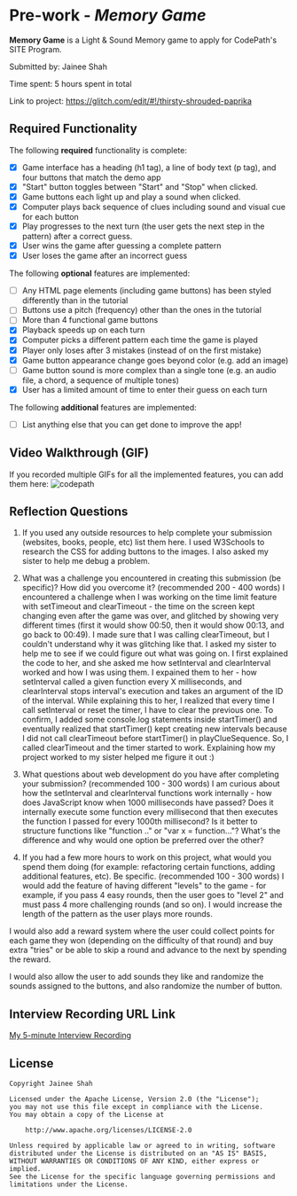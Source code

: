 # Pre-work - *Memory Game*

**Memory Game** is a Light & Sound Memory game to apply for CodePath's SITE Program. 

Submitted by: Jainee Shah

Time spent: 5 hours spent in total

Link to project: https://glitch.com/edit/#!/thirsty-shrouded-paprika

## Required Functionality

The following **required** functionality is complete:

* [x] Game interface has a heading (h1 tag), a line of body text (p tag), and four buttons that match the demo app
* [x] "Start" button toggles between "Start" and "Stop" when clicked. 
* [x] Game buttons each light up and play a sound when clicked. 
* [x] Computer plays back sequence of clues including sound and visual cue for each button
* [x] Play progresses to the next turn (the user gets the next step in the pattern) after a correct guess. 
* [x] User wins the game after guessing a complete pattern
* [x] User loses the game after an incorrect guess

The following **optional** features are implemented:

* [ ] Any HTML page elements (including game buttons) has been styled differently than in the tutorial
* [ ] Buttons use a pitch (frequency) other than the ones in the tutorial
* [ ] More than 4 functional game buttons
* [x] Playback speeds up on each turn
* [x] Computer picks a different pattern each time the game is played
* [x] Player only loses after 3 mistakes (instead of on the first mistake)
* [x] Game button appearance change goes beyond color (e.g. add an image)
* [ ] Game button sound is more complex than a single tone (e.g. an audio file, a chord, a sequence of multiple tones)
* [x] User has a limited amount of time to enter their guess on each turn

The following **additional** features are implemented:

- [ ] List anything else that you can get done to improve the app!

## Video Walkthrough (GIF)

If you recorded multiple GIFs for all the implemented features, you can add them here:
![codepath](https://user-images.githubusercontent.com/95950518/160331223-c6d9cd71-c5bf-4fad-ac34-554aae17cb59.gif)

## Reflection Questions
1. If you used any outside resources to help complete your submission (websites, books, people, etc) list them here. 
I used W3Schools to research the CSS for adding buttons to the images. I also asked my sister to help me debug a problem. 

2. What was a challenge you encountered in creating this submission (be specific)? How did you overcome it? (recommended 200 - 400 words) 
I encountered a challenge when I was working on the time limit feature with setTimeout and clearTimeout - the time on the screen kept changing even after the game was over, and glitched by showing very different times (first it would show 00:50, then it would show 00:13, and go back to 00:49). I made sure that I was calling clearTimeout, but I couldn't understand why it was glitching like that. I asked my sister to help me to see if we could figure out what was going on. I first explained the code to her, and she asked me how setInterval and clearInterval worked and how I was using them. I expained them to her - how setInterval called a given function every X milliseconds, and clearInterval stops interval's execution and takes an argument of the ID of the interval. While explaining this to her, I realized that every time I call setInterval or reset the timer, I have to clear the previous one. To confirm, I added some console.log statements inside startTimer() and eventually realized that startTimer() kept creating new intervals because I did not call clearTimeout before startTimer() in playClueSequence. So, I called clearTimeout and the timer started to work. Explaining how my project worked to my sister helped me figure it out :)

3. What questions about web development do you have after completing your submission? (recommended 100 - 300 words) 
I am curious about how the setInterval and clearInterval functions work internally - how does JavaScript know when 1000 milliseconds have passed? Does it internally execute some function every millisecond that then executes the function I passed for every 1000th millisecond? 
Is it better to structure functions like "function .." or "var x = function..."? What's the difference and why would one option be preferred over the other?

4. If you had a few more hours to work on this project, what would you spend them doing (for example: refactoring certain functions, adding additional features, etc). Be specific. (recommended 100 - 300 words) 
I would add the feature of having different "levels" to the game - for example, if you pass 4 easy rounds, then the user goes to "level 2" and must pass 4 more challenging rounds (and so on). I would increase the length of the pattern as the user plays more rounds.  

I would also add a reward system where the user could collect points for each game they won (depending on the difficulty of that round) and buy extra "tries" or be able to skip a round and advance to the next by spending the reward. 

I would also allow the user to add sounds they like and randomize the sounds assigned to the buttons, and also randomize the number of button.


## Interview Recording URL Link

[My 5-minute Interview Recording](your-link-here)


## License

    Copyright Jainee Shah

    Licensed under the Apache License, Version 2.0 (the "License");
    you may not use this file except in compliance with the License.
    You may obtain a copy of the License at

        http://www.apache.org/licenses/LICENSE-2.0

    Unless required by applicable law or agreed to in writing, software
    distributed under the License is distributed on an "AS IS" BASIS,
    WITHOUT WARRANTIES OR CONDITIONS OF ANY KIND, either express or implied.
    See the License for the specific language governing permissions and
    limitations under the License.
